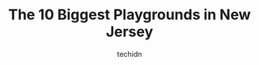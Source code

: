 ---
layout: ampstory
image: https://i0.wp.com/paketmu.com/wp-content/uploads/2023/06/kidstreet-playground-0-in-new-jersey-1686366337.jpeg?resize=640,853
author: techidn
featured: false
description: Explore the diverse Playground scene in New Jersey, home to an incredible selection of 10 establishments catering to every taste. Whether youre in search of iconic favorites or undiscovered
title: The 10 Biggest Playgrounds in New Jersey
cover:
   title: The 10 Biggest Playgrounds in New Jersey
   subtitle: RICKPATE
   background: https://paketmu.com/wp-content/uploads/2023/06/kidstreet-playground-0-in-new-jersey-1686366337.jpeg

pages: 
 - layout: thirds
   top: <h1>#1 Overpeck Park Playground</h1>
   bottom: "<p>We love this park!! Its well maintained, clean, safe and provides a great environment for kids and adults to have fun all day. My kids (ages 3 & 5) love bringing a blank</p>"
   background: https://paketmu.com/wp-content/uploads/2023/06/kidstreet-playground-1-in-new-jersey-1686366338.jpeg
   backgroundblur: true
 - layout: thirds
   top: <h1>#2 Kidstreet Playground</h1>
   bottom: "<p>So glad we decided to visit this playground!!! So many cool things for kiddos of ALL ages to enjoy. The playground was full but it didnt feel crowded - there were sectio</p>"
   background: https://paketmu.com/wp-content/uploads/2023/06/kidstreet-playground-2-in-new-jersey-1686366340.jpeg
   cta:
      link: https://paketmu.com/the-10-biggest-playgrounds-in-new-jersey/
      text: The 10 Biggest Playgrounds in New Jersey
 - layout: thirds
   top: <h1>#3 Liberty State Park Playground</h1>
   bottom: "<p>Fun interactive playground, lots of areas to climb, slide, for various ages. Obstacles courses as well. it is a great playground! I suggest avoiding the playground when i</p>"
   background: https://paketmu.com/wp-content/uploads/2023/06/kidstreet-playground-3-in-new-jersey-1686366341.jpeg
   cta:
      link: https://paketmu.com/the-10-biggest-playgrounds-in-new-jersey/
      text: The 10 Biggest Playgrounds in New Jersey
 - layout: thirds
   top: <h1>#4 Regatta Playground</h1>
   bottom: "<p>Cherry Ln, West Orange, NJ 07052, United States</p>"
   background: https://images.unsplash.com/photo-1515405295579-ba7b45403062?ixlib=rb-4.0.3&ixid=MnwxMjA3fDB8MHxwaG90by1wYWdlfHx8fGVufDB8fHx8&auto=format&fit=crop&w=640&h=853&q=80
   cta:
      link: https://paketmu.com/the-10-biggest-playgrounds-in-new-jersey/
      text: The 10 Biggest Playgrounds in New Jersey
 - layout: thirds
   top: <h1>#5 Playground</h1>
   bottom: "<p>300- США, 398 79th St, North Bergen, NJ 07047, United States</p>"
   background: https://images.unsplash.com/photo-1618005182384-a83a8bd57fbe?ixlib=rb-4.0.3&ixid=MnwxMjA3fDB8MHxwaG90by1wYWdlfHx8fGVufDB8fHx8&auto=format&fit=crop&w=640&h=853&q=80
   cta:
      link: https://paketmu.com/the-10-biggest-playgrounds-in-new-jersey/
      text: The 10 Biggest Playgrounds in New Jersey
 - layout: thirds
   top: <h1>#6 Ellsworth Park</h1>
   bottom: "<p>301-399 24th St, Union City, NJ 07087, United States</p>"
   background: https://images.unsplash.com/photo-1527066579998-dbbae57f45ce?ixlib=rb-4.0.3&ixid=MnwxMjA3fDB8MHxwaG90by1wYWdlfHx8fGVufDB8fHx8&auto=format&fit=crop&w=640&h=853&q=80
   cta:
      link: https://paketmu.com/the-10-biggest-playgrounds-in-new-jersey/
      text: The 10 Biggest Playgrounds in New Jersey
 - layout: thirds
   top: <h1>#7 The Loop Playground</h1>
   bottom: "<p>Watchung Reservation, Mountainside, NJ, Mountainside, NJ 07092, United States</p>"
   background: https://images.unsplash.com/photo-1614648718611-0635f29016cb?ixlib=rb-4.0.3&ixid=MnwxMjA3fDB8MHxwaG90by1wYWdlfHx8fGVufDB8fHx8&auto=format&fit=crop&w=640&h=853&q=80
   cta:
      link: https://paketmu.com/the-10-biggest-playgrounds-in-new-jersey/
      text: The 10 Biggest Playgrounds in New Jersey
 - layout: thirds
   middle: Continue reading...
   background: https://images.unsplash.com/photo-1531169509526-f8f1fdaa4a67?ixlib=rb-4.0.3&ixid=MnwxMjA3fDB8MHxwaG90by1wYWdlfHx8fGVufDB8fHx8&auto=format&fit=crop&w=640&h=853&q=80
   cta:
      link: https://paketmu.com/the-10-biggest-playgrounds-in-new-jersey/
      text: The 10 Biggest Playgrounds in New Jersey
      
---